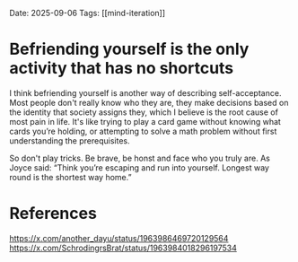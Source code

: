 Date: 2025-09-06
Tags: [[mind-iteration]]

# Befriending yourself is the only activity that has no shortcuts

I think befriending yourself is another way of describing self-acceptance. Most people don't really know who they are, they make decisions based on the identity that society assigns they, which I believe is the root cause of most pain in life. It's like trying to play a card game without knowing what cards you’re holding, or attempting to solve a math problem without first understanding the prerequisites.

So don't play tricks. Be brave, be honst and face who you truly are. As Joyce said: “Think you’re escaping and run into yourself. Longest way round is the shortest way home.”


# References
https://x.com/another_dayu/status/1963986469720129564
https://x.com/SchrodingrsBrat/status/1963984018296197534
